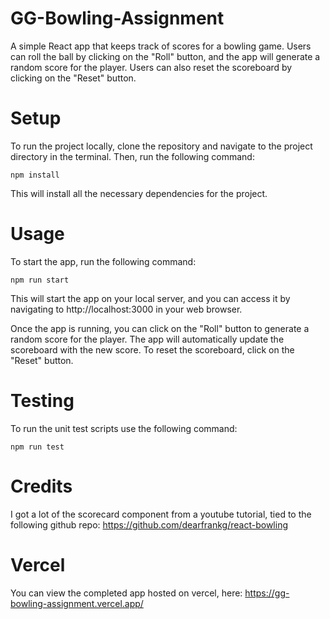 # GG-Bowling-Assignment

A simple React app that keeps track of scores for a bowling game. Users can roll the ball by clicking on the "Roll" button, and the app will generate a random score for the player. Users can also reset the scoreboard by clicking on the "Reset" button.

# Setup
To run the project locally, clone the repository and navigate to the project directory in the terminal. Then, run the following command:

```
npm install
```

This will install all the necessary dependencies for the project.

# Usage
To start the app, run the following command:

```
npm run start
```

This will start the app on your local server, and you can access it by navigating to http://localhost:3000 in your web browser.

Once the app is running, you can click on the "Roll" button to generate a random score for the player. The app will automatically update the scoreboard with the new score. To reset the scoreboard, click on the "Reset" button.

# Testing 
To run the unit test scripts use the following command: 

```
npm run test
``` 

# Credits
I got a lot of the scorecard component from a youtube tutorial, tied to the following github repo: 
https://github.com/dearfrankg/react-bowling

# Vercel
You can view the completed app hosted on vercel, here:
https://gg-bowling-assignment.vercel.app/
